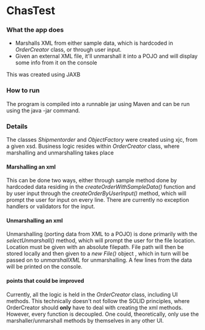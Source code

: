 # ChasTest

### What the app does

* Marshalls XML from either sample data, which is hardcoded in *OrderCreator* class, or through user input.
* Given an external XML file, it'll unmarshall it into a POJO and will display some info from it on the console

This was created using JAXB

### How to run

The program is compiled into a runnable jar using Maven and can be run using the java -jar command.

### Details

The classes *Shipmentorder* and *ObjectFactory* were created using xjc, from a given xsd. Business logic resides within *OrderCreator* class, where marshalling and unmarshalling takes place

#### Marshalling an xml
 
This can be done two ways, either through sample method done by hardcoded data residing in the *createOrderWithSampleData()* function and by user input through the *createOrderByUserInput()* method, which will prompt the user for input on every line. There are currently no exception handlers or validators for the input. 

#### Unmarshalling an xml

Unmarshalling (porting data from XML to a POJO) is done primarily with the *selectUnmarshall()* method, which will prompt the user for the file location. Location must be given with an absolute filepath. File path will then be stored locally and then given to a *new File()* object , which in turn will be passed on to *unmarshallXML* for unmarshalling. A few lines from the data will be printed on the console.

#### points that could be improved

Currently, all the logic is held in the *OrderCreator* class, including UI methods. This technically doesn't not follow the SOLID principles, where OrderCreator should **only** have to deal with creating the xml methods. However, every function is decoupled. One could, theoretically, only use the marshaller/unmarshall methods by themselves in any other UI.
